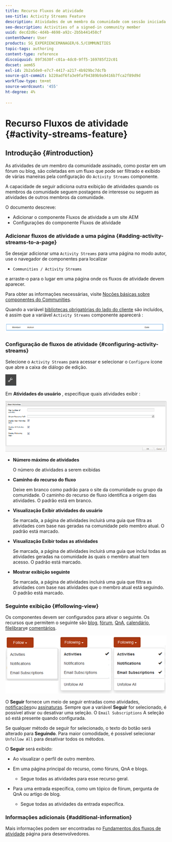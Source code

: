 ```yaml
---
title: Recurso Fluxos de atividade
seo-title: Activity Streams Feature
description: Atividades de um membro da comunidade com sessão iniciada
seo-description: Activities of a signed-in community member
uuid: decd2d6c-4d4b-4698-a92c-2b5b441458cf
contentOwner: User
products: SG_EXPERIENCEMANAGER/6.5/COMMUNITIES
topic-tags: authoring
content-type: reference
discoiquuid: 89f3630f-c01a-4dc0-9ff5-169785f22c01
docset: aem65
exl-id: 2b2a5de0-e7c7-4417-a217-4b929bc7dcfb
source-git-commit: b220adf6fa3e9faf94389b9a9416b7fca2f89d9d
workflow-type: tm+mt
source-wordcount: '455'
ht-degree: 4%

---
```


# Recurso Fluxos de atividade {#activity-streams-feature}

## Introdução {#introduction}

As atividades de um membro da comunidade assinado, como postar em um fórum ou blog, são coletadas em um fluxo que pode ser filtrado e exibido de várias maneiras pela configuração do `Activity Streams` componente.

A capacidade de seguir adiciona outra exibição de atividades quando os membros da comunidade seguem postagens de interesse ou seguem as atividades de outros membros da comunidade.

O documento descreve:

* Adicionar o componente Fluxos de atividade a um site AEM
* Configurações do componente Fluxos de atividade

### Adicionar fluxos de atividade a uma página {#adding-activity-streams-to-a-page}

Se desejar adicionar uma `Activity Streams` para uma página no modo autor, use o navegador de componentes para localizar

* `Communities / Activity Streams`

e arraste-o para o lugar em uma página onde os fluxos de atividade devem aparecer.

Para obter as informações necessárias, visite [Noções básicas sobre componentes do Communities](/help/communities/basics.md).

Quando a variável [bibliotecas obrigatórias do lado do cliente](/help/communities/essentials-activities.md#essentials-for-client-side) são incluídos, é assim que a variável `Activity Streams` componente aparecerá :

![fluxos de atividades](assets/activity-component.png)

### Configuração de fluxos de atividade {#configuring-activity-streams}

Selecione o `Activity Streams` para acessar e selecionar o `Configure` ícone que abre a caixa de diálogo de edição.

![configure](assets/configure-new.png)

Em **Atividades do usuário** , especifique quais atividades exibir :

![atividades do usuário](assets/user-activities.png)

* **Número máximo de atividades**

   O número de atividades a serem exibidas

* **Caminho do recurso do fluxo**

   Deixe em branco como padrão para o site da comunidade ou grupo da comunidade. O caminho do recurso de fluxo identifica a origem das atividades. O padrão está em branco.

* **Visualização Exibir atividades do usuário**

   Se marcada, a página de atividades incluirá uma guia que filtra as atividades com base nas geradas na comunidade pelo membro atual. O padrão está marcado.

* **Visualização Exibir todas as atividades**

   Se marcada, a página de atividades incluirá uma guia que inclui todas as atividades geradas na comunidade às quais o membro atual tem acesso. O padrão está marcado.

* **Mostrar exibição seguinte**

   Se marcada, a página de atividades incluirá uma guia que filtra as atividades com base nas atividades que o membro atual está seguindo. O padrão está marcado.

### Seguinte exibição {#following-view}

Os componentes devem ser configurados para ativar o seguinte. Os recursos que permitem o seguinte são [blog](/help/communities/blog-feature.md), [fórum](/help/communities/forum.md), [QnA](/help/communities/working-with-qna.md), [calendário](/help/communities/calendar.md), [filelibrary](/help/communities/file-library.md)e [comentários](/help/communities/comments.md).

![visualização seguinte](assets/following-activities.png)

O **Seguir** fornece um meio de seguir entradas como atividades, [notificações](/help/communities/notifications.md)ou [assinaturas](/help/communities/subscriptions.md). Sempre que a variável **Seguir** for selecionado, é possível ativar ou desativar uma seleção. O `Email Subscriptions` A seleção só está presente quando configurada.

Se qualquer método de seguir for selecionado, o texto do botão será alterado para **Seguindo**. Para maior comodidade, é possível selecionar `Unfollow All` para desativar todos os métodos.

O **Seguir** será exibido:

* Ao visualizar o perfil de outro membro.
* Em uma página principal do recurso, como fóruns, QnA e blogs.

   * Segue todas as atividades para esse recurso geral.

* Para uma entrada específica, como um tópico de fórum, pergunta de QnA ou artigo de blog.

   * Segue todas as atividades da entrada específica.

### Informações adicionais {#additional-information}

Mais informações podem ser encontradas no [Fundamentos dos fluxos de atividade](/help/communities/essentials-activities.md) página para desenvolvedores.
